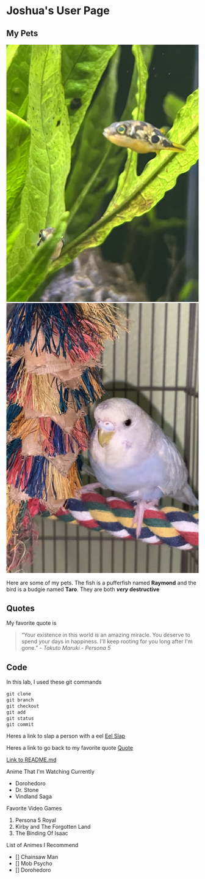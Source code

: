 # Joshua's User Page

## My Pets
![My Pet Pufferfish Raymond](fish.JPG)
![My Pet Bird Taro](bird.jpg)

Here are some of my pets. The fish is a pufferfish named **Raymond** and the bird is a budgie named **Taro**. They are both **_very_ destructive**

## Quotes
My favorite quote is
> “Your existence in this world is an amazing miracle. You deserve to spend your days in happiness. I'll keep rooting for you long after I'm gone.” - *Takuto Maruki - Persona 5*

## Code
In this lab, I used these git commands
```
git clone
git branch
git checkout
git add
git status
git commit
```
Heres a link to slap a person with a eel [Eel Slap](https://eelslap.com/)

Heres a link to go back to my favorite quote [Quote](https://joooshua-chen.github.io/cse110_winter23/#quotes)

[Link to README.md](https://github.com/joooshua-chen/cse110_winter23/blob/VSCodeBranch/README.md)

Anime That I'm Watching Currently
- Dorohedoro
- Dr. Stone
- Vindland Saga

Favorite Video Games
1. Persona 5 Royal
2. Kirby and The Forgotten Land
3. The Binding Of Isaac

List of Animes I Recommend 
- [] Chainsaw Man
- [] Mob Psycho
- [] Dorohedoro